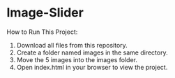 # Image-Slider

 How to Run This Project:
1. Download all files from this repository.
2. Create a folder named images in the same directory.
3. Move the 5 images into the images folder.
4. Open index.html in your browser to view the project.

